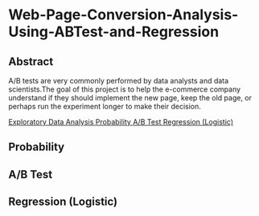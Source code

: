 # Web-Page-Conversion-Analysis-Using-ABTest-and-Regression
## Abstract
A/B tests are very commonly performed by data analysts and data scientists.The goal of this project is to help the e-commerce company understand if they should implement the new page, keep the old page, or perhaps run the experiment longer to make their decision.

   [Exploratory Data Analysis ](#eda)
   [Probability ](#prob)
   [A/B Test ](#abtest)
   [Regression (Logistic) ](#reg)


<a name="prob"></a>
## Probability


<a name="abtest"></a>
## A/B Test

<a name="reg"></a>
## Regression (Logistic)

